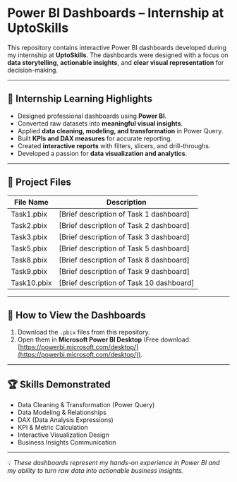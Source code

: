 # Power BI Dashboards – Internship at UptoSkills

This repository contains interactive Power BI dashboards developed during my internship at **UptoSkills**.
The dashboards were designed with a focus on **data storytelling**, **actionable insights**, and **clear visual representation** for decision-making.

---

## 📌 Internship Learning Highlights

* Designed professional dashboards using **Power BI**.
* Converted raw datasets into **meaningful visual insights**.
* Applied **data cleaning, modeling, and transformation** in Power Query.
* Built **KPIs and DAX measures** for accurate reporting.
* Created **interactive reports** with filters, slicers, and drill-throughs.
* Developed a passion for **data visualization and analytics**.

---

## 📂 Project Files

| File Name  | Description                              |
| ---------- | ---------------------------------------- |
| Task1.pbix | \[Brief description of Task 1 dashboard] |
| Task2.pbix | \[Brief description of Task 2 dashboard] |
| Task3.pbix | \[Brief description of Task 3 dashboard] |
| Task5.pbix | \[Brief description of Task 5 dashboard] |
| Task8.pbix | \[Brief description of Task 8 dashboard] |
| Task9.pbix | \[Brief description of Task 9 dashboard] |
| Task10.pbix | \[Brief description of Task 10 dashboard] |
---

## 🚀 How to View the Dashboards

1. Download the `.pbix` files from this repository.
2. Open them in **Microsoft Power BI Desktop** (Free download: [https://powerbi.microsoft.com/desktop/](https://powerbi.microsoft.com/desktop/)).

---

## 🏆 Skills Demonstrated

* Data Cleaning & Transformation (Power Query)
* Data Modeling & Relationships
* DAX (Data Analysis Expressions)
* KPI & Metric Calculation
* Interactive Visualization Design
* Business Insights Communication

---

💡 *These dashboards represent my hands-on experience in Power BI and my ability to turn raw data into actionable business insights.*

